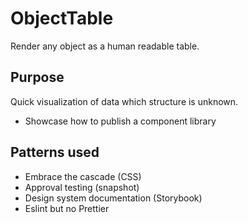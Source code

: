 # ObjectTable

Render any object as a human readable table.

## Purpose

Quick visualization of data which structure is unknown.


- Showcase how to publish a component library

## Patterns used

- Embrace the cascade (CSS)
- Approval testing (snapshot)
- Design system documentation (Storybook)
- Eslint but no Prettier



